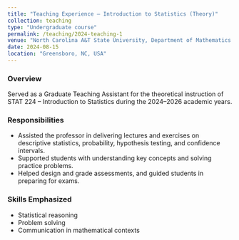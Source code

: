 ```yaml
---
title: "Teaching Experience – Introduction to Statistics (Theory)"
collection: teaching
type: "Undergraduate course"
permalink: /teaching/2024-teaching-1
venue: "North Carolina A&T State University, Department of Mathematics and Statistics"
date: 2024-08-15
location: "Greensboro, NC, USA"
---
```


### Overview

Served as a Graduate Teaching Assistant for the theoretical instruction of STAT 224 – Introduction to Statistics during the 2024–2026 academic years.

### Responsibilities

- Assisted the professor in delivering lectures and exercises on descriptive statistics, probability, hypothesis testing, and confidence intervals.  
- Supported students with understanding key concepts and solving practice problems.  
- Helped design and grade assessments, and guided students in preparing for exams.

### Skills Emphasized

- Statistical reasoning  
- Problem solving  
- Communication in mathematical contexts